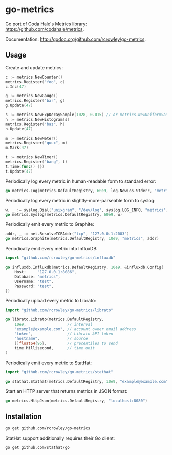 go-metrics
==========

Go port of Coda Hale's Metrics library: <https://github.com/codahale/metrics>.

Documentation: <http://godoc.org/github.com/rcrowley/go-metrics>.

Usage
-----

Create and update metrics:

```go
c := metrics.NewCounter()
metrics.Register("foo", c)
c.Inc(47)

g := metrics.NewGauge()
metrics.Register("bar", g)
g.Update(47)

s := metrics.NewExpDecaySample(1028, 0.015) // or metrics.NewUniformSample(1028)
h := metrics.NewHistogram(s)
metrics.Register("baz", h)
h.Update(47)

m := metrics.NewMeter()
metrics.Register("quux", m)
m.Mark(47)

t := metrics.NewTimer()
metrics.Register("bang", t)
t.Time(func() {})
t.Update(47)
```

Periodically log every metric in human-readable form to standard error:

```go
go metrics.Log(metrics.DefaultRegistry, 60e9, log.New(os.Stderr, "metrics: ", log.Lmicroseconds))
```

Periodically log every metric in slightly-more-parseable form to syslog:

```go
w, _ := syslog.Dial("unixgram", "/dev/log", syslog.LOG_INFO, "metrics")
go metrics.Syslog(metrics.DefaultRegistry, 60e9, w)
```

Periodically emit every metric to Graphite:

```go
addr, _ := net.ResolveTCPAddr("tcp", "127.0.0.1:2003")
go metrics.Graphite(metrics.DefaultRegistry, 10e9, "metrics", addr)
```

Periodically emit every metric into InfluxDB:

```go
import "github.com/rcrowley/go-metrics/influxdb"

go influxdb.Influxdb(metrics.DefaultRegistry, 10e9, &influxdb.Config{
    Host:     "127.0.0.1:8086",
    Database: "metrics",
    Username: "test",
    Password: "test",
})
```

Periodically upload every metric to Librato:

```go
import "github.com/rcrowley/go-metrics/librato"

go librato.Librato(metrics.DefaultRegistry,
    10e9,                  // interval
    "example@example.com", // account owner email address
    "token",               // Librato API token
    "hostname",            // source
    []float64{95},         // precentiles to send
    time.Millisecond,      // time unit
)
```

Periodically emit every metric to StatHat:

```go
import "github.com/rcrowley/go-metrics/stathat"

go stathat.Stathat(metrics.DefaultRegistry, 10e9, "example@example.com")
```

Start an HTTP server that returns metrics in JSON format:

```go
go metrics.HttpJson(metrics.DefaultRegistry, "localhost:8080")
```

Installation
------------

```sh
go get github.com/rcrowley/go-metrics
```

StatHat support additionally requires their Go client:

```sh
go get github.com/stathat/go
```

